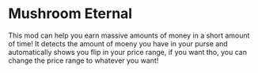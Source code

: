 # Mushroom Eternal
This mod can help you earn massive amounts of money in a short amount of time! It detects the amount of moeny you have in your purse and automatically shows you flip in your price range, if you want tho, you can change the price range to whatever you want!
